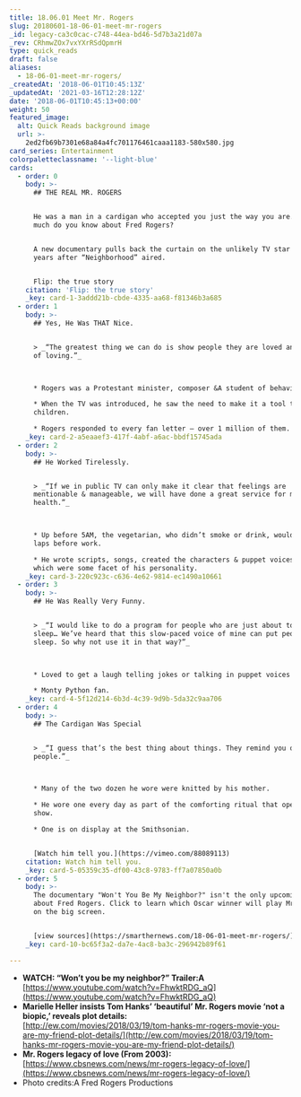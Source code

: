 ```yaml
---
title: 18.06.01 Meet Mr. Rogers
slug: 20180601-18-06-01-meet-mr-rogers
_id: legacy-ca3c0cac-c748-44ea-bd46-5d7b3a21d07a
_rev: CRhmwZOx7vxYXrRSdQpmrH
type: quick_reads
draft: false
aliases:
  - 18-06-01-meet-mr-rogers/
_createdAt: '2018-06-01T10:45:13Z'
_updatedAt: '2021-03-16T12:28:12Z'
date: '2018-06-01T10:45:13+00:00'
weight: 50
featured_image:
  alt: Quick Reads background image
  url: >-
    2ed2fb69b7301e68a84a4fc701176461caaa1183-580x580.jpg
card_series: Entertainment
colorpaletteclassname: '--light-blue'
cards:
  - order: 0
    body: >-
      ## THE REAL MR. ROGERS


      He was a man in a cardigan who accepted you just the way you are. But how
      much do you know about Fred Rogers?


      A new documentary pulls back the curtain on the unlikely TV star – 50
      years after “Neighborhood” aired.


      Flip: the true story
    citation: 'Flip: the true story'
    _key: card-1-3addd21b-cbde-4335-aa68-f81346b3a685
  - order: 1
    body: >-
      ## Yes, He Was THAT Nice.


      > _“The greatest thing we can do is show people they are loved and capable
      of loving.”_  
        


      * Rogers was a Protestant minister, composer &A student of behavior.

      * When the TV was introduced, he saw the need to make it a tool to help
      children.

      * Rogers responded to every fan letter – over 1 million of them.
    _key: card-2-a5eaaef3-417f-4abf-a6ac-bbdf15745ada
  - order: 2
    body: >-
      ## He Worked Tirelessly.


      > _“If we in public TV can only make it clear that feelings are
      mentionable & manageable, we will have done a great service for mental
      health.”_  
        


      * Up before 5AM, the vegetarian, who didn’t smoke or drink, would swim
      laps before work.

      * He wrote scripts, songs, created the characters & puppet voices – all of
      which were some facet of his personality.
    _key: card-3-220c923c-c636-4e62-9814-ec1490a10661
  - order: 3
    body: >-
      ## He Was Really Very Funny.


      > _“I would like to do a program for people who are just about to go to
      sleep… We’ve heard that this slow-paced voice of mine can put people to
      sleep. So why not use it in that way?”_  
        


      * Loved to get a laugh telling jokes or talking in puppet voices at home.

      * Monty Python fan.
    _key: card-4-5f12d214-6b3d-4c39-9d9b-5da32c9aa706
  - order: 4
    body: >-
      ## The Cardigan Was Special


      > _“I guess that’s the best thing about things. They remind you of
      people.”_  
        


      * Many of the two dozen he wore were knitted by his mother.

      * He wore one every day as part of the comforting ritual that opened the
      show.

      * One is on display at the Smithsonian.


      [Watch him tell you.](https://vimeo.com/88089113)
    citation: Watch him tell you.
    _key: card-5-05359c35-df00-43c8-9783-ff7a07850a0b
  - order: 5
    body: >-
      The documentary "Won't You Be My Neighbor?" isn't the only upcoming movie
      about Fred Rogers. Click to learn which Oscar winner will play Mr. Rogers
      on the big screen.


      [view sources](https://smarthernews.com/18-06-01-meet-mr-rogers/)
    _key: card-10-bc65f3a2-da7e-4ac8-ba3c-296942b89f61

---
```

* **WATCH: “Won’t you be my neighbor?” Trailer:A**  
[https://www.youtube.com/watch?v=FhwktRDG_aQ](https://www.youtube.com/watch?v=FhwktRDG_aQ)
* **Marielle Heller insists Tom Hanks’ ‘beautiful’ Mr. Rogers movie ‘not a biopic,’ reveals plot details:**  
[http://ew.com/movies/2018/03/19/tom-hanks-mr-rogers-movie-you-are-my-friend-plot-details/](http://ew.com/movies/2018/03/19/tom-hanks-mr-rogers-movie-you-are-my-friend-plot-details/)
* **Mr. Rogers legacy of love (From 2003):**  
[https://www.cbsnews.com/news/mr-rogers-legacy-of-love/](https://www.cbsnews.com/news/mr-rogers-legacy-of-love/)
* Photo credits:A Fred Rogers Productions